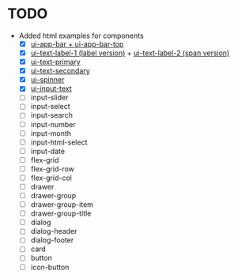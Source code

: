 # TODO

- Added html examples for components
  - [x] [ui-app-bar + ui-app-bar-top](/.doc/html/components/ui-app-bar.html)
  - [x] [ui-text-label-1 (label version)](/.doc/html/components/ui-text-label-1) + [ui-text-label-2 (span version)](/.doc/html/components/ui-text-label-2)
  - [x] [ui-text-primary](/.doc/html/components/ui-text-primary.html)
  - [x] [ui-text-secondary](/.doc/html/components/ui-text-secondary.html)
  - [x] [ui-spinner](/.doc/html/components/ui-spinner.html)
  - [x] [ui-input-text](/.doc/html/components/ui-input-text.html)
  - [ ] input-slider
  - [ ] input-select
  - [ ] input-search
  - [ ] input-number
  - [ ] input-month
  - [ ] input-html-select
  - [ ] input-date
  - [ ] flex-grid
  - [ ] flex-grid-row
  - [ ] flex-grid-col
  - [ ] drawer
  - [ ] drawer-group
  - [ ] drawer-group-item
  - [ ] drawer-group-title
  - [ ] dialog
  - [ ] dialog-header
  - [ ] dialog-footer
  - [ ] card
  - [ ] button
  - [ ] icon-button

